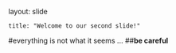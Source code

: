 layout: slide

    title: "Welcome to our second slide!"
    
   #everything is not what it seems ... ##**be careful**
